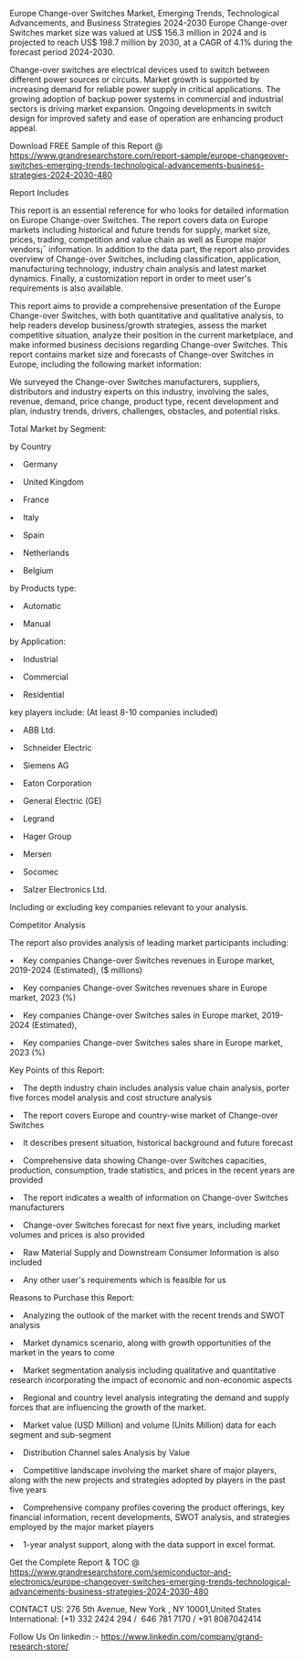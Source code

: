 Europe Change-over Switches Market, Emerging Trends, Technological Advancements, and Business Strategies 2024-2030
Europe Change-over Switches market size was valued at US$ 156.3 million in 2024 and is projected to reach US$ 198.7 million by 2030, at a CAGR of 4.1% during the forecast period 2024-2030.

Change-over switches are electrical devices used to switch between different power sources or circuits. Market growth is supported by increasing demand for reliable power supply in critical applications. The growing adoption of backup power systems in commercial and industrial sectors is driving market expansion. Ongoing developments in switch design for improved safety and ease of operation are enhancing product appeal.

Download FREE Sample of this Report @ https://www.grandresearchstore.com/report-sample/europe-changeover-switches-emerging-trends-technological-advancements-business-strategies-2024-2030-480

Report Includes

This report is an essential reference for who looks for detailed information on Europe Change-over Switches. The report covers data on Europe markets including historical and future trends for supply, market size, prices, trading, competition and value chain as well as Europe major vendors¡¯ information. In addition to the data part, the report also provides overview of Change-over Switches, including classification, application, manufacturing technology, industry chain analysis and latest market dynamics. Finally, a customization report in order to meet user's requirements is also available.

This report aims to provide a comprehensive presentation of the Europe Change-over Switches, with both quantitative and qualitative analysis, to help readers develop business/growth strategies, assess the market competitive situation, analyze their position in the current marketplace, and make informed business decisions regarding Change-over Switches. This report contains market size and forecasts of Change-over Switches in Europe, including the following market information:

We surveyed the Change-over Switches manufacturers, suppliers, distributors and industry experts on this industry, involving the sales, revenue, demand, price change, product type, recent development and plan, industry trends, drivers, challenges, obstacles, and potential risks.

Total Market by Segment:

by Country

•    Germany

•    United Kingdom

•    France

•    Italy

•    Spain

•    Netherlands

•    Belgium

by Products type:

•    Automatic

•    Manual

by Application:

•    Industrial

•    Commercial

•    Residential

key players include: (At least 8-10 companies included)

•    ABB Ltd.

•    Schneider Electric

•    Siemens AG

•    Eaton Corporation

•    General Electric (GE)

•    Legrand

•    Hager Group

•    Mersen

•    Socomec

•    Salzer Electronics Ltd.

Including or excluding key companies relevant to your analysis.

Competitor Analysis

The report also provides analysis of leading market participants including:

•    Key companies Change-over Switches revenues in Europe market, 2019-2024 (Estimated), ($ millions)

•    Key companies Change-over Switches revenues share in Europe market, 2023 (%)

•    Key companies Change-over Switches sales in Europe market, 2019-2024 (Estimated),

•    Key companies Change-over Switches sales share in Europe market, 2023 (%)

Key Points of this Report:

•    The depth industry chain includes analysis value chain analysis, porter five forces model analysis and cost structure analysis

•    The report covers Europe and country-wise market of Change-over Switches

•    It describes present situation, historical background and future forecast

•    Comprehensive data showing Change-over Switches capacities, production, consumption, trade statistics, and prices in the recent years are provided

•    The report indicates a wealth of information on Change-over Switches manufacturers

•    Change-over Switches forecast for next five years, including market volumes and prices is also provided

•    Raw Material Supply and Downstream Consumer Information is also included

•    Any other user's requirements which is feasible for us

Reasons to Purchase this Report:

•    Analyzing the outlook of the market with the recent trends and SWOT analysis

•    Market dynamics scenario, along with growth opportunities of the market in the years to come

•    Market segmentation analysis including qualitative and quantitative research incorporating the impact of economic and non-economic aspects

•    Regional and country level analysis integrating the demand and supply forces that are influencing the growth of the market.

•    Market value (USD Million) and volume (Units Million) data for each segment and sub-segment

•    Distribution Channel sales Analysis by Value

•    Competitive landscape involving the market share of major players, along with the new projects and strategies adopted by players in the past five years

•    Comprehensive company profiles covering the product offerings, key financial information, recent developments, SWOT analysis, and strategies employed by the major market players

•    1-year analyst support, along with the data support in excel format.

Get the Complete Report & TOC @ https://www.grandresearchstore.com/semiconductor-and-electronics/europe-changeover-switches-emerging-trends-technological-advancements-business-strategies-2024-2030-480

CONTACT US:
276 5th Avenue, New York , NY 10001,United States
International: (+1) 332 2424 294 /  646 781 7170 / +91 8087042414

Follow Us On linkedin :- https://www.linkedin.com/company/grand-research-store/
